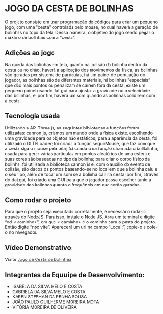 # JOGO DA CESTA DE BOLINHAS
O projeto consiste em usar programação de códigos para criar um pequeno jogo, com uma "cesta" controlada pelo mouse, no qual haverá a geração de bolinhas no topo da tela. Dessa maneira, o objetivo do jogo sendo pegar o máximo de bolinhas com a "cesta".

## Adições ao jogo
Na queda das bolinhas em tela, quanto na colisão da bolinha dentro da cesta ou no chão, haverá a aplicação dos movimentos da física, as bolinhas são geradas por sistema de partículas, há um painel de pontuação do jogador, as bolinhas são de diferentes materiais, há bolinhas "especiais” que dão mais pontos ou penalizam se caírem fora da cesta, existe um pequeno painel usando dat.gui para ajustar a gravidade ou a velocidade das bolinhas, e, por fim, haverá um som quando as bolinhas colidirem com a cesta.

## Tecnologia usada
Utilizando a API Three.js, as seguintes bibliotecas e funções foram utilizadas: cannon js, criamos um mundo onde a física existe, escolhendo uma gravidade para os objetos não estáticos; para a aparência da cesta, foi utilizado o GLTFLoader; foi criada a função seguirMouse, que faz com que a cesta siga o mouse pela tela; foi criada uma função chamada criarBolinha, usada para gerar várias partículas em pontos aleatórios de uma esfera e suas cores são baseadas no tipo da bolinha; para criar o corpo físico da bolinha, foi utilizada a biblioteca cannon js e, com o auxílio do evento de colisão, são dados os pontos baseando-se no local em que a bolinha caiu e o seu tipo, além de tocar um som se a bolinha cair na cesta; por fim, através do dat.gui, foi criado uma GUI para que o jogador possa escolher tanto a gravidade das bolinhas quanto a frequência em que serão geradas. 

## Como rodar o projeto
Para que o projeto seja executado corretamente, é necessário rodá-lo através do NodeJS. Para isso, instale o Node JS. Abra um terminal e digite “cd < caminho>”, em que < caminho> é o caminho para a pasta do projeto. Então digite “npx vite”. Aparecerá um url no campo “Local:”, copie-o e cole-o no navegador.

## Vídeo Demonstrativo: 
Visite [Jogo da Cesta de Bolinhas](https://youtu.be/ig4JSejB3B0?si=eah_ZI8e4epKXyBT)

## Integrantes da Equuipe de Desenvolvimento:
- ISABELA DA SILVA MELO E COSTA
- GABRIELA DA SILVA MELO E COSTA
- KAREN STEPHAN DA PENHA SOUSA
- JOÃO PAULO GUILHERME MOREIRA MOTA
- VITÓRIA MOREIRA DE OLIVEIRA
